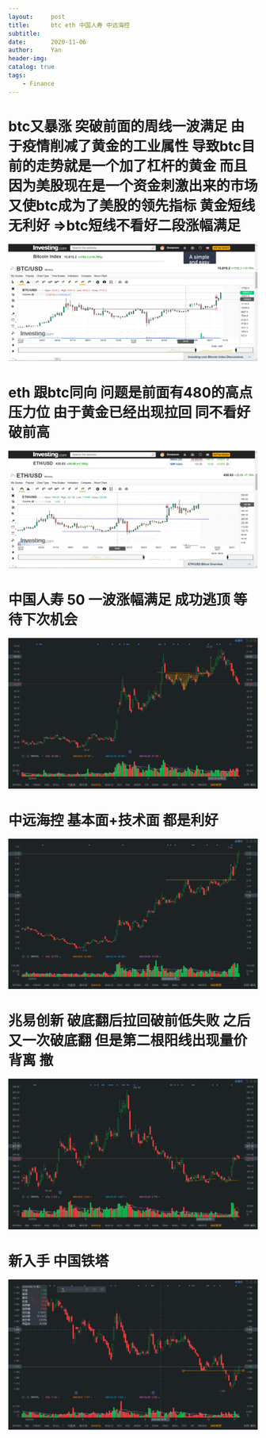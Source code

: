 ```yaml
---
layout:     post
title:      btc eth 中国人寿 中远海控
subtitle:   
date:       2020-11-06
author:     Yan
header-img: 
catalog: true
tags:
    - Finance
---
```



# btc又暴涨 突破前面的周线一波满足 由于疫情削减了黄金的工业属性 导致btc目前的走势就是一个加了杠杆的黄金 而且因为美股现在是一个资金刺激出来的市场 又使btc成为了美股的领先指标 黄金短线无利好 =>btc短线不看好二段涨幅满足 
![](/img/543cf0e7.png)

# eth 跟btc同向 问题是前面有480的高点 压力位 由于黄金已经出现拉回 同不看好破前高
![](/img/d048ea71.png)

# 中国人寿 50 一波涨幅满足 成功逃顶 等待下次机会
![](/img/96198919.png)

# 中远海控 基本面+技术面 都是利好
![](/img/2e45ad44.png)

# 兆易创新 破底翻后拉回破前低失败 之后又一次破底翻 但是第二根阳线出现量价背离 撤
![](/img/17c297c7.png)

# 新入手 中国铁塔
![](/img/38471b87.png)